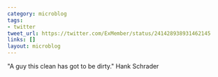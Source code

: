 ```yaml
---
category: microblog
tags:
- twitter
tweet_url: https://twitter.com/ExMember/status/241428938931462145
links: []
layout: microblog
---
```

"A guy this clean has got to be dirty." Hank Schrader
